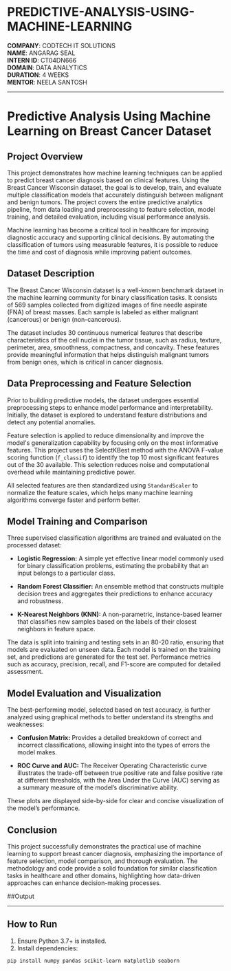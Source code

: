 # PREDICTIVE-ANALYSIS-USING-MACHINE-LEARNING

**COMPANY**: CODTECH IT SOLUTIONS  
**NAME**: ANGARAG SEAL  
**INTERN ID**: CT04DN666  
**DOMAIN**: DATA ANALYTICS  
**DURATION**: 4 WEEKS  
**MENTOR**: NEELA SANTOSH

---

# Predictive Analysis Using Machine Learning on Breast Cancer Dataset

## Project Overview

This project demonstrates how machine learning techniques can be applied to predict breast cancer diagnosis based on clinical features. Using the Breast Cancer Wisconsin dataset, the goal is to develop, train, and evaluate multiple classification models that accurately distinguish between malignant and benign tumors. The project covers the entire predictive analytics pipeline, from data loading and preprocessing to feature selection, model training, and detailed evaluation, including visual performance analysis.

Machine learning has become a critical tool in healthcare for improving diagnostic accuracy and supporting clinical decisions. By automating the classification of tumors using measurable features, it is possible to reduce the time and cost of diagnosis while improving patient outcomes.

## Dataset Description

The Breast Cancer Wisconsin dataset is a well-known benchmark dataset in the machine learning community for binary classification tasks. It consists of 569 samples collected from digitized images of fine needle aspirate (FNA) of breast masses. Each sample is labeled as either malignant (cancerous) or benign (non-cancerous).

The dataset includes 30 continuous numerical features that describe characteristics of the cell nuclei in the tumor tissue, such as radius, texture, perimeter, area, smoothness, compactness, and concavity. These features provide meaningful information that helps distinguish malignant tumors from benign ones, which is critical in cancer diagnosis.

## Data Preprocessing and Feature Selection

Prior to building predictive models, the dataset undergoes essential preprocessing steps to enhance model performance and interpretability. Initially, the dataset is explored to understand feature distributions and detect any potential anomalies.

Feature selection is applied to reduce dimensionality and improve the model's generalization capability by focusing only on the most informative features. This project uses the SelectKBest method with the ANOVA F-value scoring function (`f_classif`) to identify the top 10 most significant features out of the 30 available. This selection reduces noise and computational overhead while maintaining predictive power.

All selected features are then standardized using `StandardScaler` to normalize the feature scales, which helps many machine learning algorithms converge faster and perform better.

## Model Training and Comparison

Three supervised classification algorithms are trained and evaluated on the processed dataset:

- **Logistic Regression:** A simple yet effective linear model commonly used for binary classification problems, estimating the probability that an input belongs to a particular class.

- **Random Forest Classifier:** An ensemble method that constructs multiple decision trees and aggregates their predictions to enhance accuracy and robustness.

- **K-Nearest Neighbors (KNN):** A non-parametric, instance-based learner that classifies new samples based on the labels of their closest neighbors in feature space.

The data is split into training and testing sets in an 80-20 ratio, ensuring that models are evaluated on unseen data. Each model is trained on the training set, and predictions are generated for the test set. Performance metrics such as accuracy, precision, recall, and F1-score are computed for detailed assessment.

## Model Evaluation and Visualization

The best-performing model, selected based on test accuracy, is further analyzed using graphical methods to better understand its strengths and weaknesses:

- **Confusion Matrix:** Provides a detailed breakdown of correct and incorrect classifications, allowing insight into the types of errors the model makes.

- **ROC Curve and AUC:** The Receiver Operating Characteristic curve illustrates the trade-off between true positive rate and false positive rate at different thresholds, with the Area Under the Curve (AUC) serving as a summary measure of the model’s discriminative ability.

These plots are displayed side-by-side for clear and concise visualization of the model’s performance.

## Conclusion

This project successfully demonstrates the practical use of machine learning to support breast cancer diagnosis, emphasizing the importance of feature selection, model comparison, and thorough evaluation. The methodology and code provide a solid foundation for similar classification tasks in healthcare and other domains, highlighting how data-driven approaches can enhance decision-making processes.

##Output



---

## How to Run

1. Ensure Python 3.7+ is installed.
2. Install dependencies:

```bash
pip install numpy pandas scikit-learn matplotlib seaborn
